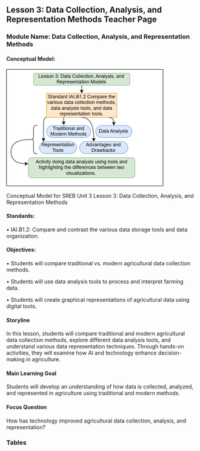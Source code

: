 ## Lesson 3: Data Collection, Analysis, and Representation Methods Teacher Page

### Module Name: Data Collection, Analysis, and Representation Methods

#### Conceptual Model:

![](../media/ag49.png)

Conceptual Model for SREB Unit 3 Lesson 3: Data Collection, Analysis, and Representation Methods

#### Standards:

•	IAI.B1.2: Compare and contrast the various data storage tools and data organization.

#### Objectives:
•	Students will compare traditional vs. modern agricultural data collection methods.

•	Students will use data analysis tools to process and interpret farming data. 

•	Students will create graphical representations of agricultural data using digital tools.

#### Storyline

In this lesson, students will compare traditional and modern agricultural data collection methods, explore different data analysis tools, and understand various data representation techniques. Through hands-on activities, they will examine how AI and technology enhance decision-making in agriculture.   

#### Main Learning Goal

Students will develop an understanding of how data is collected, analyzed, and represented in agriculture using traditional and modern methods.   

#### Focus Question

How has technology improved agricultural data collection, analysis, and representation?  

### Tables

